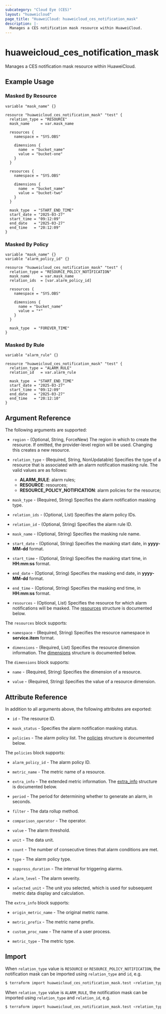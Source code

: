 ```yaml
---
subcategory: "Cloud Eye (CES)"
layout: "huaweicloud"
page_title: "HuaweiCloud: huaweicloud_ces_notification_mask"
description: |-
  Manages a CES notification mask resource within HuaweiCloud.
---
```


# huaweicloud_ces_notification_mask

Manages a CES notification mask resource within HuaweiCloud.

## Example Usage

### Masked By Resource

```hcl
variable "mask_name" {}

resource "huaweicloud_ces_notification_mask" "test" {
  relation_type = "RESOURCE"
  mask_name     = var.mask_name
  
  resources {
    namespace = "SYS.OBS"

    dimensions {
      name  = "bucket_name"
      value = "bucket-one"
    }
  }

  resources {
    namespace = "SYS.OBS"
    
    dimensions {
      name  = "bucket_name"
      value = "bucket-two"
    }
  }

  mask_type  = "START_END_TIME"
  start_date = "2025-03-27"
  start_time = "09:12:09"
  end_date   = "2025-03-27"
  end_time   = "20:12:09"
}
```

### Masked By Policy

```hcl
variable "mask_name" {}
variable "alarm_policy_id" {}

resource "huaweicloud_ces_notification_mask" "test" {
  relation_type = "RESOURCE_POLICY_NOTIFICATION"
  mask_name     = var.mask_name
  relation_ids  = [var.alarm_policy_id]
  
  resources {
    namespace = "SYS.OBS"

    dimensions {
      name = "bucket_name"
      value = "*"
    }
  }

  mask_type  = "FOREVER_TIME"
}
```

### Masked By Rule

```hcl
variable "alarm_rule" {}

resource "huaweicloud_ces_notification_mask" "test" {
  relation_type = "ALARM_RULE"
  relation_id   = var.alarm_rule

  mask_type  = "START_END_TIME"
  start_date = "2025-03-27"
  start_time = "09:12:09"
  end_date   = "2025-03-27"
  end_time   = "20:12:10"
}
```

## Argument Reference

The following arguments are supported:

* `region` - (Optional, String, ForceNew) The region in which to create the resource.
  If omitted, the provider-level region will be used.
  Changing this creates a new resource.

* `relation_type` - (Required, String, NonUpdatable) Specifies the type of a resource that is associated with an alarm notification
  masking rule.
  The valid values are as follows:
  + **ALARM_RULE**: alarm rules;
  + **RESOURCE**: resources;
  + **RESOURCE_POLICY_NOTIFICATION**: alarm policies for the resource;

* `mask_type` - (Required, String) Specifies the alarm notification masking type.

* `relation_ids` - (Optional, List) Specifies the alarm policy IDs.

* `relation_id` - (Optional, String) Specifies the alarm rule ID.

* `mask_name` - (Optional, String) Specifies the masking rule name.

* `start_date` - (Optional, String) Specifies the masking start date, in **yyyy-MM-dd** format.

* `start_time` - (Optional, String) Specifies the masking start time, in **HH:mm:ss** format.

* `end_date` - (Optional, String) Specifies the masking end date, in **yyyy-MM-dd** format.

* `end_time` - (Optional, String) Specifies the masking end time, in **HH:mm:ss** format.

* `resources` - (Optional, List) Specifies the resource for which alarm notifications will be masked.
  The [resources](#Resources) structure is documented below.

<a name="Resources"></a>
The `resources` block supports:

* `namespace` - (Required, String) Specifies the resource namespace in **service.item** format.

* `dimensions` - (Required, List) Specifies the resource dimension information.
  The [dimensions](#ResourcesDimensions) structure is documented below.

<a name="ResourcesDimensions"></a>
The `dimensions` block supports:

* `name` - (Required, String) Specifies the dimension of a resource.

* `value` - (Required, String) Specifies the value of a resource dimension.

## Attribute Reference

In addition to all arguments above, the following attributes are exported:

* `id` - The resource ID.

* `mask_status` - Specifies the alarm notification masking status.

* `policies` - The alarm policy list.
  The [policies](#Policies) structure is documented below.

<a name="Policies"></a>
The `policies` block supports:

* `alarm_policy_id` - The alarm policy ID.

* `metric_name` - The metric name of a resource.

* `extra_info` - The extended metric information.
  The [extra_info](#PoliciesExtraInfo) structure is documented below.

* `period` - The period for determining whether to generate an alarm, in seconds.

* `filter` - The data rollup method.

* `comparison_operator` - The operator.

* `value` - The alarm threshold.

* `unit` - The data unit.

* `count` - The number of consecutive times that alarm conditions are met.

* `type` - The alarm policy type.

* `suppress_duration` - The interval for triggering alarms.

* `alarm_level` - The alarm severity.

* `selected_unit` - The unit you selected, which is used for subsequent metric data display and calculation.

<a name="PoliciesExtraInfo"></a>
The `extra_info` block supports:

* `origin_metric_name` - The original metric name.

* `metric_prefix` - The metric name prefix.

* `custom_proc_name` - The name of a user process.

* `metric_type` - The metric type.

## Import

When `relation_type` value is `RESOURCE` or `RESOURCE_POLICY_NOTIFICATION`, the notification mask can be imported
using `relation_type` and `id`, e.g.

```bash
$ terraform import huaweicloud_ces_notification_mask.test <relation_type>/<id>
```

When `relation_type` value is `ALARM_RULE`, the notification mask can be imported using `relation_type` and
`relation_id`, e.g.

```bash
$ terraform import huaweicloud_ces_notification_mask.test <relation_type>/<relation_id>
```
